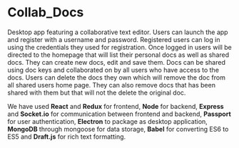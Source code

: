 # Collab_Docs

Desktop app featuring a collaborative text editor. Users can launch the app and register with a username and password. Registered users can log in using the credentials they used for registration. Once logged in users will be directed to the homepage that will list their personal docs as well as shared docs. They can create new docs, edit and save them. Docs can be shared using doc keys and collaborated on by all users who have access to the docs. Users can delete the docs they own which will remove the doc from all shared users home page. They can also remove docs that has been shared with them but that will not the delete the original doc.

We have used **React** and **Redux** for frontend, **Node** for backend, **Express** and **Socket.io** for communication between frontend and backend, **Passport** for user authentication, **Electron** to package as desktop application, **MongoDB** through mongoose for data storage, **Babel** for converting ES6 to ES5 and **Draft.js** for rich text formatting.
